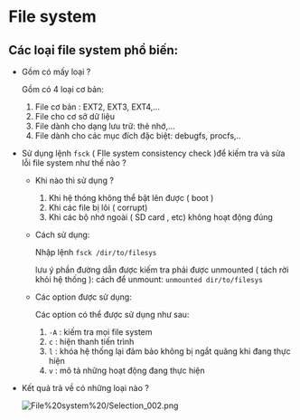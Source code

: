 # File system

## Các loại file system phổ biến:

- Gồm có mấy loại ?

    Gồm có 4 loại cơ bản:

    1. File cơ bản : EXT2, EXT3, EXT4,...
    2. File cho cơ sở dữ liệu
    3. File dành cho dạng lưu trữ: thẻ nhớ,...
    4. File dành cho các mục đích đặc biệt: debugfs, procfs,..
- Sử dụng lệnh `fsck` ( FIle system consistency check )để kiếm tra và sửa lỗi file system như thế nào ?
    - Khi nào thì sử dụng ?
        1. Khi hệ thóng không thể bật lên được ( boot )
        2. Khi các file bị lõi ( corrupt)
        3. Khi các bộ nhớ ngoài ( SD card , etc) không hoạt động đúng
    - Cách sử dụng:

        Nhập lệnh `fsck /dir/to/filesys`

        lưu ý phần đường dẫn được kiếm tra phải được unmounted ( tách rời khỏi hệ thống ): cách để unmount: `unmounted dir/to/filesys`

    - Các option được sử dụng:

        Các option có thể được sử dụng như sau:

        1. `-A` : kiếm tra mọi file system
        2. `c` : hiện thanh tiến trình
        3. `l` : khóa hệ thống lại đảm bảo không bị ngắt quãng khi đang thực hiện
        4. `v` : mô tả những hoạt động đang thực hiện
- Kết quả trả về có những loại nào ?

    ![File%20system%20/Selection_002.png](File%20system%202881cff70b7845a6aa983777e2d1d19d/Selection_002.png)

